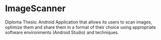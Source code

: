 # ImageScanner
Diploma Thesis: Android Application that allows its users to scan images, optimize them and share them in a format of their choice using appropriate software environments (Android Studio) and techniques.
